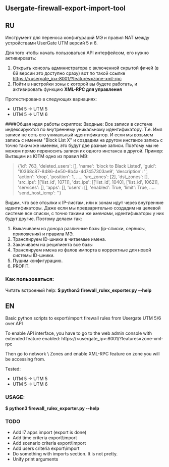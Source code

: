 ## Usergate-firewall-export-import-tool


## RU
Инструмент для переноса конфигураций МЭ и правил NAT между устройствами UserGate UTM версий 5 и 6.

Для того чтобы начать пользоваться API интерфейсом, его нужно активировать:
1. Открыть консоль администратора с включенной скрытой фичей (в 6й версии это доступно сразу) вот по такой ссылке [https://<usergate_ip>:8001/?features=zone-xml-rpc](https://<usergate_ip>:8001/?features=zone-xml-rpc)
2. Пойти в настройки зоны с которой вы будете работать, и активировать функцию **XML-RPC для управления**

Протестировано в следующих вариациях:
- UTM 5 -> UTM 5
- UTM 5 -> UTM 6

####Общая идея работы скриптов:
Вводные:
Все записи в системе индексируются по внутреннему уникальному идентификатору. Т.е. Имя записи не есть его уникальный идентификатор. И если мы возьмем запись с именем "Block List X" и создадим на другом инстансе запись с точно таким же именем, это будут две разные записи. Поэтому мы не можем прямо переносить записи их одного инстанса в другой.
Пример:
Вытащим из ЮТМ одно из правил МЭ:
>{'id': 763,
> 'deleted_users': [],
> 'name': 'block to Black Listed',
> 'guid': '10368c87-8486-4e50-8b4a-4d7457303ae9',
> 'description': '',
> 'action': 'drop',
> 'position': 1,
> .....
> 'src_zones': [2],
> 'dst_zones': [],
> 'src_ips': [['list_id', 1071]],
> 'dst_ips': [['list_id', 1040], ['list_id', 1062]],
> 'services': [],
> 'apps': [],
> 'users': [],
> 'enabled': True,
> 'limit': True,
> .....
> 'send_host_icmp': ''}

Видим, что все отсылки к IP-листам, или к зонам идут через внутренние идентификаторы.
Даже если мы предварительно создадим на целевой системе все списки, с точно такими же _именами_, идентификаторы у них будут другие.
Поэтому делаем так:
1. Выкачиваем из донора различные базы (ip-списки, сервисы, приложения) и правила МЭ.
2. Транслируем ID-шники в читаемые имена.
3. Закачиваем на реципиента все базы
4. Транслируем имена из фалов импорта в корректные для новой системы ID-шники.
5. Пушим конфигурацию.
6. PROFIT.


### Как пользоваться:
Читать встроеный help:
**$ python3 firewall_rulex_exporter.py --help**

## EN
Basic python scripts to export\import firewall rules from Usergate UTM 5/6 over API

To enable API interface, you have to go to the web admin console with extended feature enabled:
https://<usergate_ip>:8001/?features=zone-xml-rpc

Then go to network \ Zones and enable XML-RPC feature on zone you will be accessing from.

Tested:
- UTM 5 -> UTM 5
- UTM 5 -> UTM 6

### USAGE:
**$ python3 firewall_rulex_exporter.py --help**

### TODO 
- Add l7 apps import (export is done)
- Add time criteria export\import
- Add scenario criteria export\import
- Add users criteria export\import
- Do something with imports section. It is not pretty.
- Unify print arguments
